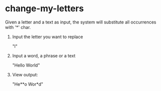 # change-my-letters
Given a letter and a text as input, the system will substitute all occurrences with '*' char.

1. Input the letter you want to replace

    "l"

2. Input a word, a phrase or a text

    "Hello World"

3. View output:

    "He\*\*o Wor\*d"
